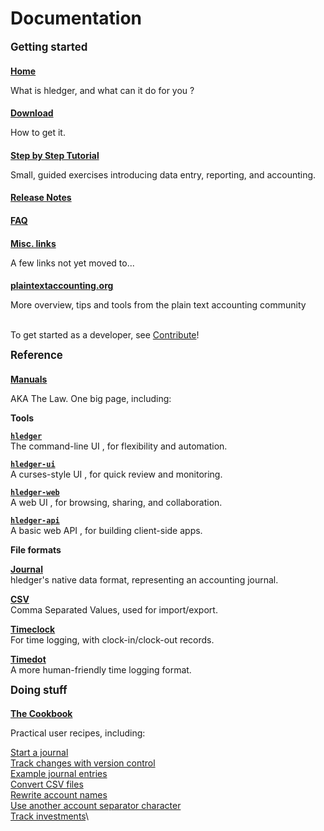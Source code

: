 # Documentation

<style>
h2 { font-size:larger; margin-top:0.5em; }
h3 { font-size:large; }
h4 { margin-bottom:0.2em; }
/*div.col-sm-5 { border:thin solid gray; }*/
</style>

<div class="container">
<div class="row">
<div class="col-sm-3">

## Getting started

#### [Home](index.html)
What is hledger, and what can it do for you ?

#### [Download](download.html)
How to get it.

#### [Step by Step Tutorial](step-by-step.html)
Small, guided exercises introducing data entry, reporting, and accounting.

#### [Release Notes](release-notes.html)

#### [FAQ](faq.html)

#### [Misc. links](more-docs.html)
A few links not yet moved to... 

#### [plaintextaccounting.org](http://plaintextaccounting.org)
More overview, tips and tools from the plain text accounting community

\
To get started as a developer, see [Contribute](contributing.html)!

</div>
<div class="col-sm-3">

## Reference

#### [Manuals](manual.html)
AKA The Law. One big page, including:

<div style="padding-left:0em;">

**Tools**

**[`hledger`](hledger.html)**\
The command-line UI
, for flexibility and automation.

**[`hledger-ui`](hledger-ui.html)**\
A curses-style UI
, for quick review and monitoring.

**[`hledger-web`](hledger-web.html)**\
A web UI
, for browsing, sharing, and collaboration.

**[`hledger-api`](hledger-api.html)**\
A basic web API
, for building client-side apps. 

**File formats**

**[Journal](journal.html)**\
hledger's native data format, representing an accounting journal.

**[CSV](csv.html)**\
Comma Separated Values, used for import/export.

**[Timeclock](timeclock.html)**\
For time logging, with clock-in/clock-out records.

**[Timedot](timedot.html)**\
A more human-friendly time logging format.

</div>

</div>
<div class="col-sm-3">

## Doing stuff

#### [The Cookbook](cookbook.html)
Practical user recipes, including:

<div style="padding-left:0em;">

[Start a journal](start-journal.html)\
[Track changes with version control](version-control.html)\
[Example journal entries](entries.html)\
[Convert CSV files](csv-import.html)\
[Rewrite account names](account-aliases.html)\
[Use another account separator character](account-separator.html)\
[Track investments](investments.html)\

</div>

</div>
</div>
</div>
